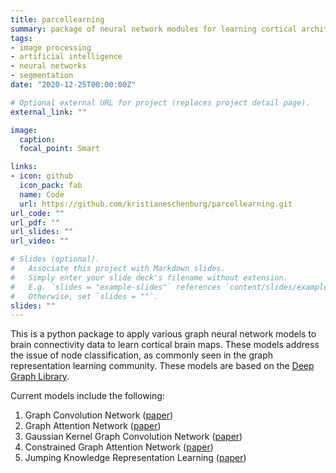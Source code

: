 ```yaml
---
title: parcellearning
summary: package of neural network modules for learning cortical architectures from brain connectivity data
tags:
- image processing
- artificial intelligence
- neural networks
- segmentation
date: "2020-12-25T00:00:00Z"

# Optional external URL for project (replaces project detail page).
external_link: ""

image:
  caption: 
  focal_point: Smart

links:
- icon: github
  icon_pack: fab
  name: Code
  url: https://github.com/kristianeschenburg/parcellearning.git
url_code: ""
url_pdf: ""
url_slides: ""
url_video: ""

# Slides (optional).
#   Associate this project with Markdown slides.
#   Simply enter your slide deck's filename without extension.
#   E.g. `slides = "example-slides"` references `content/slides/example-slides.md`.
#   Otherwise, set `slides = ""`.
slides: ""
---
```


This is a python package to apply various graph neural network models to brain connectivity data to learn cortical brain maps.  These models address the issue of node classification, as commonly seen in the graph representation learning community.  These models are based on the [Deep Graph Library](https://www.dgl.ai/).

Current models include the following:
  1. Graph Convolution Network ([paper](https://arxiv.org/abs/1609.02907))
  2. Graph Attention Network ([paper](https://arxiv.org/abs/1710.10903))
  3. Gaussian Kernel Graph Convolution Network ([paper](http://arxiv.org/abs/1803.10336))
  4. Constrained Graph Attention Network ([paper](https://arxiv.org/abs/1910.11945))
  5. Jumping Knowledge Representation Learning ([paper](https://arxiv.org/pdf/1806.03536.pdf))